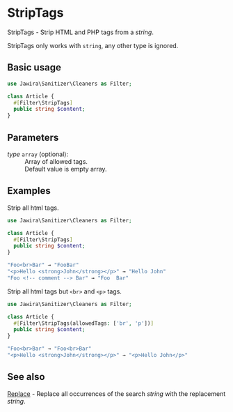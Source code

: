 # StripTags

StripTags - Strip HTML and PHP tags from a _string_.

StripTags only works with `string`, any other type is ignored.

## Basic usage

```php
use Jawira\Sanitizer\Cleaners as Filter;

class Article {
  #[Filter\StripTags]
  public string $content;
}
```

## Parameters

<dl>
<dt><em>type</em> <code>array</code> (optional):</dt>
<dd>
Array of allowed tags.<br>
Default value is empty array.
</dd>
</dl>

## Examples

Strip all html tags.

```php
use Jawira\Sanitizer\Cleaners as Filter;

class Article {
  #[Filter\StripTags]
  public string $content;
}
```

```php
"Foo<br>Bar" → "FooBar"
"<p>Hello <strong>John</strong></p>" → "Hello John"
"Foo <!-- comment --> Bar" → "Foo  Bar"
```

Strip all html tags but `<br>` and `<p>` tags.

```php
use Jawira\Sanitizer\Cleaners as Filter;

class Article {
  #[Filter\StripTags(allowedTags: ['br', 'p'])]
  public string $content;
}
```

```php
"Foo<br>Bar" → "Foo<br>Bar"
"<p>Hello <strong>John</strong></p>" → "<p>Hello John</p>"
```

## See also

[Replace](Replace.md) - Replace all occurrences of the search _string_ with the
replacement _string_.
